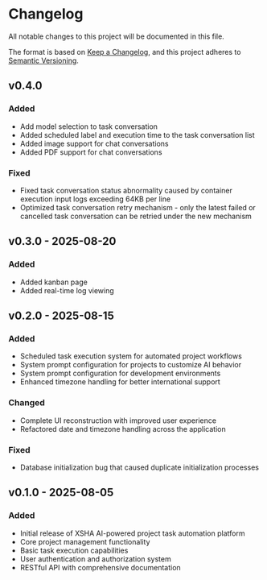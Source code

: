 # Changelog

All notable changes to this project will be documented in this file.

The format is based on [Keep a Changelog](https://keepachangelog.com/en/1.0.0/), and this project adheres to [Semantic Versioning](https://semver.org/spec/v2.0.0.html).

## v0.4.0

### Added

- Add model selection to task conversation
- Added scheduled label and execution time to the task conversation list
- Added image support for chat conversations
- Added PDF support for chat conversations

### Fixed

- Fixed task conversation status abnormality caused by container execution input logs exceeding 64KB per line
- Optimized task conversation retry mechanism - only the latest failed or cancelled task conversation can be retried under the new mechanism

## v0.3.0 - 2025-08-20

### Added

- Added kanban page
- Added real-time log viewing

## v0.2.0 - 2025-08-15

### Added

- Scheduled task execution system for automated project workflows
- System prompt configuration for projects to customize AI behavior
- System prompt configuration for development environments
- Enhanced timezone handling for better international support

### Changed

- Complete UI reconstruction with improved user experience
- Refactored date and timezone handling across the application

### Fixed

- Database initialization bug that caused duplicate initialization processes

## v0.1.0 - 2025-08-05

### Added

- Initial release of XSHA AI-powered project task automation platform
- Core project management functionality
- Basic task execution capabilities
- User authentication and authorization system
- RESTful API with comprehensive documentation
